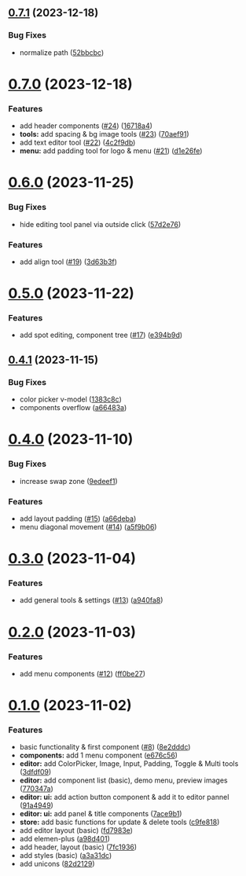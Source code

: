 ## [0.7.1](https://github.com/mysigmail/card/compare/v0.7.0...v0.7.1) (2023-12-18)


### Bug Fixes

* normalize path ([52bbcbc](https://github.com/mysigmail/card/commit/52bbcbcf0b143ae5f710fce62c920c3ed5ef5330))



# [0.7.0](https://github.com/mysigmail/card/compare/v0.6.0...v0.7.0) (2023-12-18)


### Features

* add header components ([#24](https://github.com/mysigmail/card/issues/24)) ([16718a4](https://github.com/mysigmail/card/commit/16718a470b6bd0d751a539e9a10a5bcfeb2e2880))
* **tools:** add spacing & bg image tools ([#23](https://github.com/mysigmail/card/issues/23)) ([70aef91](https://github.com/mysigmail/card/commit/70aef91dfffc3d68d8d9f7e3c953dadc85544e4e))
* add text editor tool ([#22](https://github.com/mysigmail/card/issues/22)) ([4c2f9db](https://github.com/mysigmail/card/commit/4c2f9dbf3a10a21c635636fad6a9d57234e1248d))
* **menu:** add padding tool for logo & menu ([#21](https://github.com/mysigmail/card/issues/21)) ([d1e26fe](https://github.com/mysigmail/card/commit/d1e26fe9f4190becbc38dec96c9ed003bfbebc7f))



# [0.6.0](https://github.com/mysigmail/card/compare/v0.5.0...v0.6.0) (2023-11-25)


### Bug Fixes

* hide editing tool panel via outside click ([57d2e76](https://github.com/mysigmail/card/commit/57d2e761ee2e8aac767eb853868a69e6f08192fa))


### Features

* add align tool ([#19](https://github.com/mysigmail/card/issues/19)) ([3d63b3f](https://github.com/mysigmail/card/commit/3d63b3f7f8248a762f5d4b07d51764f88a3f0494))



# [0.5.0](https://github.com/mysigmail/card/compare/v0.4.1...v0.5.0) (2023-11-22)


### Features

* add spot editing, component tree ([#17](https://github.com/mysigmail/card/issues/17)) ([e394b9d](https://github.com/mysigmail/card/commit/e394b9dbbe4a6fc144764ff9a9280d4c5aa382f0))



## [0.4.1](https://github.com/mysigmail/card/compare/v0.4.0...v0.4.1) (2023-11-15)


### Bug Fixes

* color picker v-model ([1383c8c](https://github.com/mysigmail/card/commit/1383c8c54a95bbef1cd70e0c63ca3da715772170))
* components overflow ([a66483a](https://github.com/mysigmail/card/commit/a66483a15849dc72105f5910f67b248ac72da4e3))



# [0.4.0](https://github.com/mysigmail/card/compare/v0.3.0...v0.4.0) (2023-11-10)


### Bug Fixes

* increase swap zone ([9edeef1](https://github.com/mysigmail/card/commit/9edeef1cfc91f1db9d5bfb1dbb97d98c5792537b))


### Features

* add layout padding ([#15](https://github.com/mysigmail/card/issues/15)) ([a66deba](https://github.com/mysigmail/card/commit/a66debafc33236b6980684aff78081611a9194db))
* menu diagonal movement ([#14](https://github.com/mysigmail/card/issues/14)) ([a5f9b06](https://github.com/mysigmail/card/commit/a5f9b06f31aad65527f54190bdbf56bf62335a2a))



# [0.3.0](https://github.com/mysigmail/card/compare/v0.2.0...v0.3.0) (2023-11-04)


### Features

* add general tools & settings ([#13](https://github.com/mysigmail/card/issues/13)) ([a940fa8](https://github.com/mysigmail/card/commit/a940fa8fcd8c01c18ee2889abe2957abe0d70ecd))



# [0.2.0](https://github.com/mysigmail/card/compare/v0.1.0...v0.2.0) (2023-11-03)


### Features

* add menu components ([#12](https://github.com/mysigmail/card/issues/12)) ([ff0be27](https://github.com/mysigmail/card/commit/ff0be273162c27dafc7c366272ecf7fc84242ffe))



# [0.1.0](https://github.com/mysigmail/card/compare/a3a31dc8677d0c57a9ced691b2b218f5030822f5...v0.1.0) (2023-11-02)


### Features

* basic functionality & first component ([#8](https://github.com/mysigmail/card/issues/8)) ([8e2dddc](https://github.com/mysigmail/card/commit/8e2dddc8a8b2c2d63b0f34dd0cfad75f99d2c917))
* **components:** add 1 menu component ([e676c56](https://github.com/mysigmail/card/commit/e676c56616a43355f326f579a0918756f39f642a))
* **editor:** add ColorPicker, Image, Input, Padding, Toggle & Multi tools ([3dfdf09](https://github.com/mysigmail/card/commit/3dfdf098c616679b6432c4f05a2794c9f305534f))
* **editor:** add component list (basic), demo menu, preview images ([770347a](https://github.com/mysigmail/card/commit/770347ad28c352afe8ff38a5d51f6a5e306a76ab))
* **editor: ui:** add action button component & add it to editor pannel ([91a4949](https://github.com/mysigmail/card/commit/91a4949f3071884494242846f2f6f37bfb534b2d))
* **editor: ui:** add panel & title components ([7ace9b1](https://github.com/mysigmail/card/commit/7ace9b1f43b5d74c660b9a70814a89fd515e50db))
* **store:** add basic functions for update & delete tools ([c9fe818](https://github.com/mysigmail/card/commit/c9fe81845cf93d977f81ce59a2b97a1efd1c3fb4))
* add editor layout (basic) ([fd7983e](https://github.com/mysigmail/card/commit/fd7983e0e0c07e47bb39fae0d6cf54b0efd781aa))
* add elemen-plus ([a98d401](https://github.com/mysigmail/card/commit/a98d4016387be11a17fd0652b44339d13b79f5c2))
* add header, layout (basic) ([7fc1936](https://github.com/mysigmail/card/commit/7fc1936e7ea3105611d9941dc2d2dccfc9cdcd7d))
* add styles (basic) ([a3a31dc](https://github.com/mysigmail/card/commit/a3a31dc8677d0c57a9ced691b2b218f5030822f5))
* add unicons ([82d2129](https://github.com/mysigmail/card/commit/82d21296d490215230a05818b3f8644c5b5bc252))



